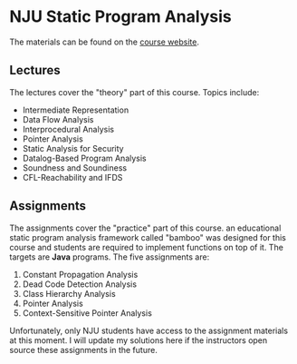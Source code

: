 # NJU Static Program Analysis

The materials can be found on the [course website](https://pascal-group.bitbucket.io/teaching.html).

## Lectures

The lectures cover the "theory" part of this course. Topics include:

- Intermediate Representation
- Data Flow Analysis
- Interprocedural Analysis
- Pointer Analysis
- Static Analysis for Security
- Datalog-Based Program Analysis
- Soundness and Soundiness
- CFL-Reachability and IFDS

## Assignments

The assignments cover the "practice" part of this course. an educational static program analysis framework called "bamboo" was designed for this course and students are required to implement functions on top of it. The targets are **Java** programs. The five assignments are:

1. Constant Propagation Analysis
2. Dead Code Detection Analysis
3. Class Hierarchy Analysis
4. Pointer Analysis
5. Context-Sensitive Pointer Analysis

Unfortunately, only NJU students have access to the assignment materials at this moment. I will update my solutions here if the instructors open source these assignments in the future.